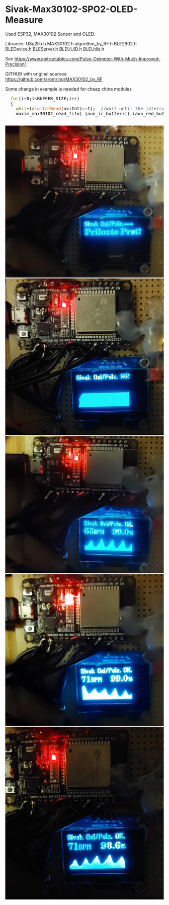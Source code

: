 # Sivak-Max30102-SPO2-OLED-Measure
Used ESP32, MAX30102 Sensor and OLED.

Libraries:
U8g2lib.h
MAX30102.h
algorithm_by_RF.h
BLE2902.h
BLEDevice.h
BLEServer.h
BLEUUID.h
BLEUtils.h

See https://www.instructables.com/Pulse-Oximeter-With-Much-Improved-Precision/

GITHUB with original sources: https://github.com/aromring/MAX30102_by_RF



Some change in example is needed for cheap china modules
<pre>
 &nbsp;<font color="#5e6d03">for</font><font color="#000000">(</font><font color="#000000">i</font><font color="#434f54">=</font><font color="#000000">0</font><font color="#000000">;</font><font color="#000000">i</font><font color="#434f54">&lt;</font><font color="#000000">BUFFER_SIZE</font><font color="#000000">;</font><font color="#000000">i</font><font color="#434f54">++</font><font color="#000000">)</font>
 &nbsp;<font color="#000000">{</font>
 &nbsp;&nbsp;&nbsp;<font color="#5e6d03">while</font><font color="#000000">(</font><font color="#d35400">digitalRead</font><font color="#000000">(</font><font color="#000000">oxiInt</font><font color="#000000">)</font><font color="#434f54">==</font><font color="#000000">1</font><font color="#000000">)</font><font color="#000000">;</font> &nbsp;<font color="#434f54">&#47;&#47;wait until the interrupt pin asserts</font>
 &nbsp;&nbsp;&nbsp;<font color="#000000">maxim_max30102_read_fifo</font><font color="#000000">(</font> <font color="#000000">(</font><font color="#000000">aun_ir_buffer</font><font color="#434f54">+</font><font color="#000000">i</font><font color="#000000">)</font><font color="#434f54">,</font><font color="#000000">(</font><font color="#000000">aun_red_buffer</font><font color="#434f54">+</font><font color="#000000">i</font><font color="#000000">)</font><font color="#000000">)</font><font color="#000000">;</font> &nbsp;<font color="#434f54">&#47;&#47;read from MAX30102 FIFO &#47;&#47;swapped values for cheap modules</font>

</pre>


![alt text](https://github.com/sjsivo/Sivak-Max30102-SPO2-OLED-Measure/blob/main/20210316_215827_HDR.jpg?raw=true)
![alt text](https://github.com/sjsivo/Sivak-Max30102-SPO2-OLED-Measure/blob/main/20210316_215836_HDR.jpg?raw=true)
![alt text](https://github.com/sjsivo/Sivak-Max30102-SPO2-OLED-Measure/blob/main/20210316_215947_HDR.jpg?raw=true)
![alt text](https://github.com/sjsivo/Sivak-Max30102-SPO2-OLED-Measure/blob/main/20210316_215952_HDR.jpg?raw=true)
![alt text](https://github.com/sjsivo/Sivak-Max30102-SPO2-OLED-Measure/blob/main/20210316_215959_HDR.jpg?raw=true)
